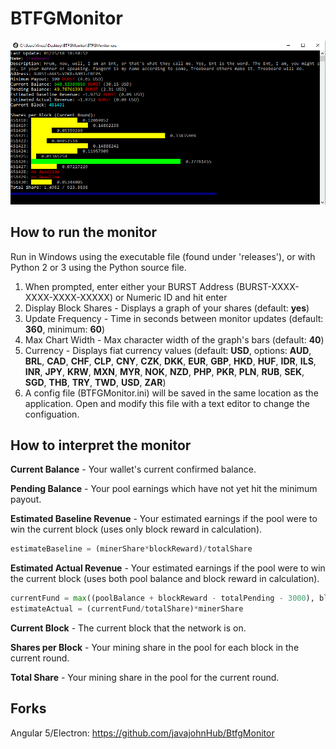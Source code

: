 # BTFGMonitor

![Screenshot](screenshot.png)

## How to run the monitor

Run in Windows using the executable file (found under 'releases'), or with Python 2 or 3 using the Python source file.

1. When prompted, enter either your BURST Address (BURST-XXXX-XXXX-XXXX-XXXXX) or Numeric ID and hit enter
2. Display Block Shares - Displays a graph of your shares (default: **yes**)
3. Update Frequency - Time in seconds between monitor updates (default: **360**, minimum: **60**)
4. Max Chart Width - Max character width of the graph's bars (default: **40**)
5. Currency - Displays fiat currency values (default: **USD**, options: **AUD**, **BRL**, **CAD**, **CHF**, **CLP**, **CNY**, **CZK**, **DKK**, **EUR**, **GBP**, **HKD**, **HUF**, **IDR**, **ILS**, **INR**, **JPY**, **KRW**, **MXN**, **MYR**, **NOK**, **NZD**, **PHP**, **PKR**, **PLN**, **RUB**, **SEK**, **SGD**, **THB**, **TRY**, **TWD**, **USD**, **ZAR**) 
6. A config file (BTFGMonitor.ini) will be saved in the same location as the application. Open and modify this file with a text editor to change the configuation.

## How to interpret the monitor

**Current Balance** - Your wallet's current confirmed balance.

**Pending Balance** - Your pool earnings which have not yet hit the minimum payout.

**Estimated Baseline Revenue** - Your estimated earnings if the pool were to win the current block (uses only block reward in calculation).

```python
estimateBaseline = (minerShare*blockReward)/totalShare
```

**Estimated Actual Revenue** - Your estimated earnings if the pool were to win the current block (uses both pool balance and block reward in calculation).

```python
currentFund = max((poolBalance + blockReward - totalPending - 3000), blockReward)
estimateActual = (currentFund/totalShare)*minerShare
```

**Current Block** - The current block that the network is on.

**Shares per Block** - Your mining share in the pool for each block in the current round.

**Total Share** - Your mining share in the pool for the current round.

## Forks

Angular 5/Electron: https://github.com/javajohnHub/BtfgMonitor
